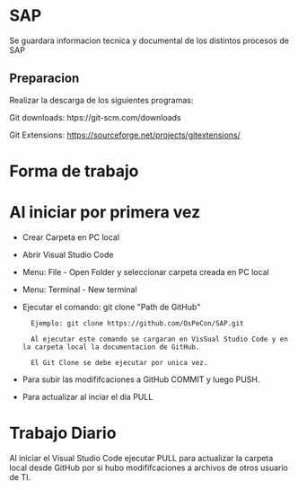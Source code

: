 # SAP
Se guardara informacion tecnica y documental de los distintos procesos de SAP

## Preparacion

Realizar la descarga de los siguientes programas:

Git downloads: htps://git-scm.com/downloads

Git Extensions: https://sourceforge.net/projects/gitextensions/

# Forma de trabajo

# Al iniciar por primera vez

* Crear Carpeta en PC local

* Abrir Visual Studio Code

* Menu: File - Open Folder y seleccionar carpeta creada en PC local

* Menu: Terminal - New terminal

* Ejecutar el comando: git clone "Path de GitHub"

        Ejemplo: git clone https://github.com/OsPeCon/SAP.git

        Al ejecutar este comando se cargaran en VisSual Studio Code y en la carpeta local la documentacion de GitHub.

        El Git Clone se debe ejecutar por unica vez.

* Para subir las modififcaciones a GitHub COMMIT y luego PUSH.

* Para actualizar al inciar el dia PULL

# Trabajo Diario

Al iniciar el Visual Studio Code ejecutar PULL para actualizar la carpeta local desde GitHub por si hubo modififcaciones a archivos de otros usuario de TI.


